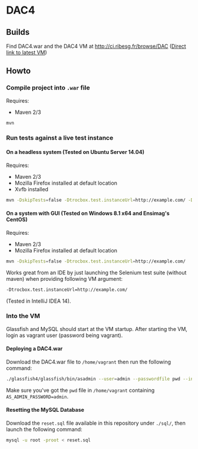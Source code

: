 # DAC4

## Builds
Find DAC4.war and the DAC4 VM at http://ci.ribesg.fr/browse/DAC ([Direct link to latest VM](http://ci.ribesg.fr/browse/DAC-VM/latestSuccessful/artifact/shared/VM/dac4.vmdk))

## Howto

### Compile project into ``.war`` file
Requires:
* Maven 2/3
````bash
mvn
````

### Run tests against a live test instance
#### On a headless system (Tested on Ubuntu Server 14.04)
Requires:
* Maven 2/3
* Mozilla Firefox installed at default location
* Xvfb installed
````bash
mvn -DskipTests=false -Dtrocbox.test.instanceUrl=http://example.com/ -Dtrocbox.test.display=:20
````
#### On a system with GUI (Tested on Windows 8.1 x64 and Ensimag's CentOS)
Requires:
* Maven 2/3
* Mozilla Firefox installed at default location
````bash
mvn -DskipTests=false -Dtrocbox.test.instanceUrl=http://example.com/
````
Works great from an IDE by just launching the Selenium test suite (without maven) when providing following VM argument:
````bash
-Dtrocbox.test.instanceUrl=http://example.com/
````
(Tested in IntelliJ IDEA 14).

### Into the VM
Glassfish and MySQL should start at the VM startup.
After starting the VM, login as vagrant user (password being vagrant).
#### Deploying a DAC4.war
Download the DAC4.war file to ``/home/vagrant`` then run the following command:
````bash
./glassfish4/glassfish/bin/asadmin --user=admin --passwordfile pwd --interactive=false deploy --force=true DAC4.war
````
Make sure you've got the ``pwd`` file in ``/home/vagrant`` containing ``AS_ADMIN_PASSWORD=admin``.
#### Resetting the MySQL Database
Download the ``reset.sql`` file available in this repository under ``./sql/``, then launch the following command:
````bash
mysql -u root -proot < reset.sql
````
